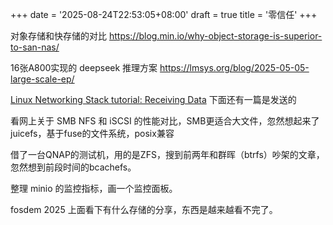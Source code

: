 +++
date = '2025-08-24T22:53:05+08:00'
draft = true
title = '零信任'
+++

对象存储和快存储的对比
https://blog.min.io/why-object-storage-is-superior-to-san-nas/

16张A800实现的 deepseek 推理方案
https://lmsys.org/blog/2025-05-05-large-scale-ep/

[Linux Networking Stack tutorial: Receiving Data](https://maxnilz.com/docs/004-network/006-linux-rx/)
下面还有一篇是发送的

看网上关于 SMB NFS 和 iSCSI 的性能对比，SMB更适合大文件，忽然想起来了juicefs，基于fuse的文件系统，posix兼容

借了一台QNAP的测试机，用的是ZFS，搜到前两年和群晖（btrfs）吵架的文章，忽然想到前段时间的bcachefs。

整理 minio 的监控指标，画一个监控面板。

fosdem 2025 上面看下有什么存储的分享，东西是越来越看不完了。